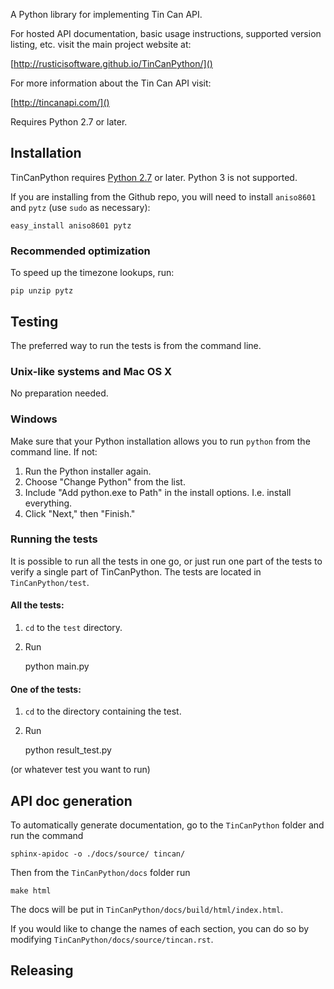 A Python library for implementing Tin Can API.

For hosted API documentation, basic usage instructions, supported version listing, etc. visit the main project website at:

[http://rusticisoftware.github.io/TinCanPython/]()

For more information about the Tin Can API visit:

[http://tincanapi.com/]()

Requires Python 2.7 or later.

## Installation
TinCanPython requires [Python 2.7](https://www.python.org/downloads/) or later. Python 3 is not supported.

If you are installing from the Github repo, you will need to install `aniso8601` and `pytz` (use `sudo` as necessary):

    easy_install aniso8601 pytz

### Recommended optimization
To speed up the timezone lookups, run:

    pip unzip pytz
    
## Testing
The preferred way to run the tests is from the command line. 

### Unix-like systems and Mac OS X
No preparation needed.

### Windows
Make sure that your Python installation allows you to run `python` from the command line. If not:

1. Run the Python installer again.
2. Choose "Change Python" from the list.
3. Include "Add python.exe to Path" in the install options. I.e. install everything.
4. Click "Next," then "Finish."

### Running the tests
It is possible to run all the tests in one go, or just run one part of the tests to verify a single part of TinCanPython. The tests are located in `TinCanPython/test`.

#### All the tests: 
1. `cd` to the `test` directory.  
2. Run


    python main.py

#### One of the tests:
1. `cd` to the directory containing the test.
2. Run


    python result_test.py
    
(or whatever test you want to run)

## API doc generation
To automatically generate documentation, go to the `TinCanPython` folder and run the command 

    sphinx-apidoc -o ./docs/source/ tincan/

Then from the `TinCanPython/docs` folder run 

    make html

The docs will be put in `TinCanPython/docs/build/html/index.html`. 

If you would like to change the names of each section, you can do so by modifying `TinCanPython/docs/source/tincan.rst`.

## Releasing
